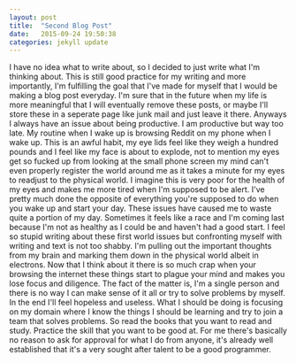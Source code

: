 ```yaml
---
layout: post
title:  "Second Blog Post"
date:   2015-09-24 19:50:38
categories: jekyll update
---
```


I have no idea what to write about, so I decided to just write what I'm thinking about. This is still good practice for my writing and more importantly, I'm fulfilling the goal that I've made for myself that I would be making a blog post everyday. I'm sure that in the future when my life is more meaningful that I will eventually remove these posts, or maybe I'll store these in a seperate page like junk mail and just leave it there. Anyways I always have an issue about being productive. I am productive but way too late. My routine when I wake up is browsing Reddit on my phone when I wake up. This is an awful habit, my eye lids feel like they weigh a hundred pounds and I feel like my face is about to explode, not to mention my eyes get so fucked up from looking at the small phone screen my mind can't even properly register the world around me as it takes a minute for my eyes to readjust to the physical world. I imagine this is very poor for the health of my eyes and makes me more tired when I'm supposed to be alert. I've pretty much done the opposite of everything you're supposed to do when you wake up and start your day. These issues have caused me to waste quite a portion of my day. Sometimes it feels like a race and I'm coming last because I'm not as healthy as I could be and haven't had a good start. I feel so stupid writing about these first world issues but confronting myself with writing and text is not too shabby. I'm pulling out the important thoughts from my brain and marking them down in the physical world albeit in electrons. Now that I think about it there is so much crap when your browsing the internet these things start to plague your mind and makes you lose focus and diligence. The fact of the matter is, I'm a single person and there is no way I can make sense of it all or try to solve problems by myself. In the end I'll feel hopeless and useless. What I should be doing is focusing on my domain where I know the things I should be learning and try to join a team that solves problems. So read the books that you want to read and study. Practice the skill that you want to be good at. For me there's basically no reason to ask for approval for what I do from anyone, it's already well established that it's a very sought after talent to be a good programmer.